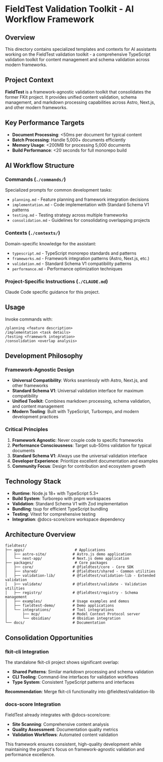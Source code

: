 # FieldTest Validation Toolkit - AI Workflow Framework

## Overview

This directory contains specialized templates and contexts for AI assistants working on the FieldTest validation toolkit - a comprehensive TypeScript validation toolkit for content management and schema validation across modern frameworks.

## Project Context

**FieldTest** is a framework-agnostic validation toolkit that consolidates the former FKit project. It provides unified content validation, schema management, and markdown processing capabilities across Astro, Next.js, and other modern frameworks.

## Key Performance Targets

- **Document Processing**: <50ms per document for typical content
- **Batch Processing**: Handle 5,000+ documents efficiently
- **Memory Usage**: <200MB for processing 5,000 documents
- **Build Performance**: <20 seconds for full monorepo build

## AI Workflow Structure

### Commands (`./commands/`)
Specialized prompts for common development tasks:
- `planning.md` - Feature planning and framework integration decisions
- `implementation.md` - Code implementation with Standard Schema V1 patterns
- `testing.md` - Testing strategy across multiple frameworks
- `consolidation.md` - Guidelines for consolidating overlapping projects

### Contexts (`./contexts/`)
Domain-specific knowledge for the assistant:
- `typescript.md` - TypeScript monorepo standards and patterns
- `frameworks.md` - Framework integration patterns (Astro, Next.js, etc.)
- `validation.md` - Standard Schema V1 compatibility patterns
- `performance.md` - Performance optimization techniques

### Project-Specific Instructions (`./CLAUDE.md`)
Claude Code specific guidance for this project.

## Usage

Invoke commands with:
```
/planning <feature description>
/implementation <task details>
/testing <framework integration>
/consolidation <overlap analysis>
```

## Development Philosophy

### Framework-Agnostic Design
- **Universal Compatibility**: Works seamlessly with Astro, Next.js, and other frameworks
- **Standard Schema V1**: Universal validation interface for maximum compatibility
- **Unified Toolkit**: Combines markdown processing, schema validation, and content management
- **Modern Tooling**: Built with TypeScript, Turborepo, and modern development practices

### Critical Principles
1. **Framework Agnostic**: Never couple code to specific frameworks
2. **Performance Consciousness**: Target sub-50ms validation for typical documents
3. **Standard Schema V1**: Always use the universal validation interface
4. **Developer Experience**: Prioritize excellent documentation and examples
5. **Community Focus**: Design for contribution and ecosystem growth

## Technology Stack

- **Runtime**: Node.js 18+ with TypeScript 5.3+
- **Build System**: Turborepo with pnpm workspaces
- **Validation**: Standard Schema V1 with Zod implementation
- **Bundling**: tsup for efficient TypeScript bundling
- **Testing**: Vitest for comprehensive testing
- **Integration**: @docs-score/core workspace dependency

## Architecture Overview

```
fieldtest/
├── apps/                       # Applications
│   ├── astro-site/            # Astro.js demo application
│   └── next-app/              # Next.js demo application
├── packages/                   # Core packages
│   ├── core/                  # @fieldtest/core - Core SDK
│   ├── shared/                # @fieldtest/shared - Common utilities
│   ├── validation-lib/        # @fieldtest/validation-lib - Extended validation
│   ├── validate/              # @fieldtest/validate - Validation utilities
│   ├── registry/              # @fieldtest/registry - Schema management
│   ├── examples/              # Usage examples and demos
│   ├── fieldtest-demo/        # Demo applications
│   └── integrations/          # Tool integrations
│       ├── mcp/               # Model Context Protocol server
│       └── obsidian/          # Obsidian integration
└── docs/                      # Documentation
```

## Consolidation Opportunities

### fkit-cli Integration
The standalone fkit-cli project shows significant overlap:
- **Shared Patterns**: Similar markdown processing and schema validation
- **CLI Tooling**: Command-line interfaces for validation workflows
- **Type System**: Consistent TypeScript patterns and interfaces

**Recommendation**: Merge fkit-cli functionality into @fieldtest/validation-lib

### docs-score Integration
FieldTest already integrates with @docs-score/core:
- **Site Scanning**: Comprehensive content analysis
- **Quality Assessment**: Documentation quality metrics
- **Validation Workflows**: Automated content validation

This framework ensures consistent, high-quality development while maintaining the project's focus on framework-agnostic validation and performance excellence.